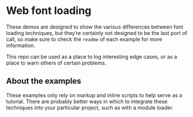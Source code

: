 # Web font loading

These demos are designed to show the various differences between font loading techniques, but they’re certainly not designed to be the last port of call, so make sure to check the `readme` of each example for more information.

This repo can be used as a place to log interesting edge cases, or as a place to warn others of certain problems.


## About the examples

These examples only rely on markup and inline scripts to help serve as a tutorial. There are probably better ways in which to integrate these techniques into your particular project, such as with a module loader.
